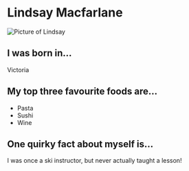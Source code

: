 # Lindsay Macfarlane

![Picture of Lindsay](https://avatars1.githubusercontent.com/u/26070459?s=460&v=4)


## I was born in...
Victoria

## My top three favourite foods are...
* Pasta
* Sushi
* Wine

## One quirky fact about myself is...
I was once a ski instructor, but never actually taught a lesson!

